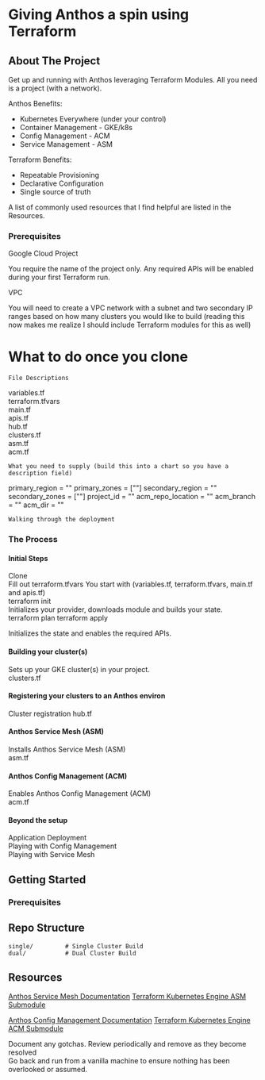 # Giving Anthos a spin using Terraform

<!-- PROJECT LOGO -->

<!-- ABOUT THE PROJECT -->
## About The Project
Get up and running with Anthos leveraging Terraform Modules.  All you need is a project (with a network).

Anthos Benefits:
* Kubernetes Everywhere (under your control)
* Container Management - GKE/k8s
* Config Management - ACM
* Service Management - ASM

Terraform Benefits:
* Repeatable Provisioning
* Declarative Configuration
* Single source of truth

A list of commonly used resources that I find helpful are listed in the Resources.

### Prerequisites

Google Cloud Project

You require the name of the project only.  Any required APIs will be enabled during your first Terraform run.

VPC

You will need to create a VPC network with a subnet and two secondary IP ranges based on how many clusters you would like to build (reading this now makes me realize I should include Terraform modules for this as well)

# What to do once you clone

```
File Descriptions
```
variables.tf  
terraform.tfvars  
main.tf  
apis.tf  
hub.tf  
clusters.tf  
asm.tf  
acm.tf  
```
What you need to supply (build this into a chart so you have a description field)
```
primary_region      = ""
primary_zones      = [""]
secondary_region      = ""
secondary_zones      = [""]
project_id          = ""
acm_repo_location   = ""
acm_branch          = ""
acm_dir             = ""

```
Walking through the deployment

```

### The Process

#### Initial Steps


Clone  
Fill out terraform.tfvars
You start with (variables.tf, terraform.tfvars, main.tf and apis.tf)  
terraform init  
Initializes your provider, downloads module and builds your state.  
terraform plan
terraform apply

Initializes the state and enables the required APIs.

#### Building your cluster(s)

Sets up your GKE cluster(s) in your project.  
clusters.tf

#### Registering your clusters to an Anthos environ

Cluster registration
hub.tf

#### Anthos Service Mesh (ASM)

Installs Anthos Service Mesh (ASM)  
asm.tf

#### Anthos Config Management (ACM)

Enables Anthos Config Management (ACM)  
acm.tf

#### Beyond the setup

Application Deployment  
Playing with Config Management  
Playing with Service Mesh

<!-- GETTING STARTED -->
## Getting Started



### Prerequisites



<!-- Repo Strcuture -->
## Repo Structure
```
single/         # Single Cluster Build         
dual/           # Dual Cluster Build                

```


<!-- Resource LINKS  -->
## Resources

[Anthos Service Mesh Documentation](https://cloud.google.com/service-mesh/docs)
[Terraform Kubernetes Engine ASM Submodule](https://registry.terraform.io/modules/terraform-google-modules/kubernetes-engine/google/latest/submodules/asm)

[Anthos Config Management Documentation](https://cloud.google.com/anthos-config-management/docs)
[Terraform Kubernetes Engine ACM Submodule](https://registry.terraform.io/modules/terraform-google-modules/kubernetes-engine/google/latest/submodules/acm)

Document any gotchas.  Review periodically and remove as they become resolved  
Go back and run from a vanilla machine to ensure nothing has been overlooked or assumed.
